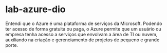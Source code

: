 # lab-azure-dio
Entendi que o Azure é uma plataforma de serviços da Microsoft. Podendo ter acesso de forma gratuita ou paga, o Azure permite que um usuário ou empresa tenha acesso a serviços que envolvam a área de TI ou nuvem, auxiliando na criação e gerenciamento de projetos de pequeno e grande porte. 

